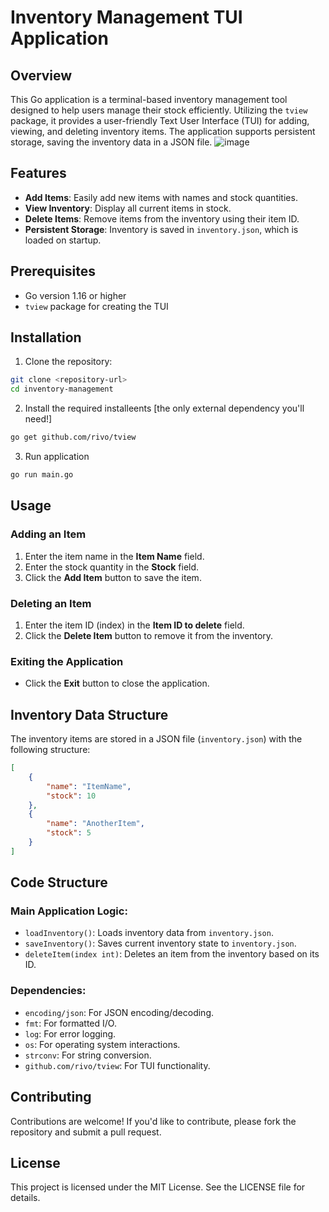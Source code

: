 # Inventory Management TUI Application

## Overview

This Go application is a terminal-based inventory management tool designed to help users manage their stock efficiently. Utilizing the `tview` package, it provides a user-friendly Text User Interface (TUI) for adding, viewing, and deleting inventory items. The application supports persistent storage, saving the inventory data in a JSON file.
![image](https://github.com/user-attachments/assets/eb642eb1-f439-4eff-85ad-00c518f3c321)

## Features

- **Add Items**: Easily add new items with names and stock quantities.
- **View Inventory**: Display all current items in stock.
- **Delete Items**: Remove items from the inventory using their item ID.
- **Persistent Storage**: Inventory is saved in `inventory.json`, which is loaded on startup.

## Prerequisites

- Go version 1.16 or higher
- `tview` package for creating the TUI

## Installation

   1. Clone the repository:
   ```bash
   git clone <repository-url>
   cd inventory-management
   ```
   2. Install the required installeents [the only external dependency you'll need!]
   ```bash
   go get github.com/rivo/tview
   ```
   3. Run application
   ```bash
   go run main.go
   ```
## Usage

### Adding an Item
1. Enter the item name in the **Item Name** field.
2. Enter the stock quantity in the **Stock** field.
3. Click the **Add Item** button to save the item.

### Deleting an Item
1. Enter the item ID (index) in the **Item ID to delete** field.
2. Click the **Delete Item** button to remove it from the inventory.

### Exiting the Application
- Click the **Exit** button to close the application.

## Inventory Data Structure
The inventory items are stored in a JSON file (`inventory.json`) with the following structure:

```json
[
    {
        "name": "ItemName",
        "stock": 10
    },
    {
        "name": "AnotherItem",
        "stock": 5
    }
]
```
## Code Structure

### Main Application Logic:
- `loadInventory()`: Loads inventory data from `inventory.json`.
- `saveInventory()`: Saves current inventory state to `inventory.json`.
- `deleteItem(index int)`: Deletes an item from the inventory based on its ID.

### Dependencies:
- `encoding/json`: For JSON encoding/decoding.
- `fmt`: For formatted I/O.
- `log`: For error logging.
- `os`: For operating system interactions.
- `strconv`: For string conversion.
- `github.com/rivo/tview`: For TUI functionality.

## Contributing
Contributions are welcome! If you'd like to contribute, please fork the repository and submit a pull request.

## License
This project is licensed under the MIT License. See the LICENSE file for details.


